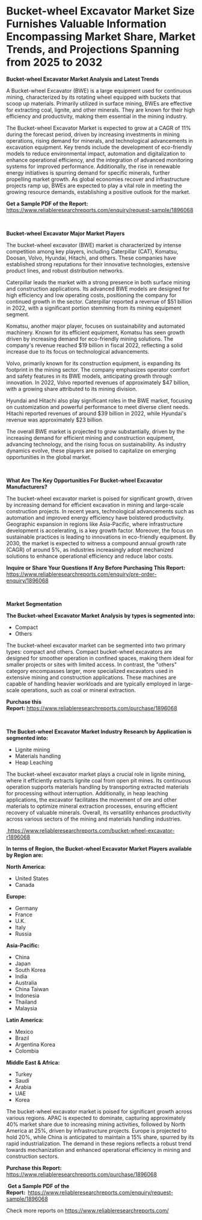 <p><h1>Bucket-wheel Excavator Market Size Furnishes Valuable Information Encompassing Market Share, Market Trends, and Projections Spanning from 2025 to 2032</h1></p><p><strong>Bucket-wheel Excavator Market Analysis and Latest Trends</strong></p>
<p><p>A Bucket-wheel Excavator (BWE) is a large equipment used for continuous mining, characterized by its rotating wheel equipped with buckets that scoop up materials. Primarily utilized in surface mining, BWEs are effective for extracting coal, lignite, and other minerals. They are known for their high efficiency and productivity, making them essential in the mining industry.</p><p>The Bucket-wheel Excavator Market is expected to grow at a CAGR of 11% during the forecast period, driven by increasing investments in mining operations, rising demand for minerals, and technological advancements in excavation equipment. Key trends include the development of eco-friendly models to reduce environmental impact, automation and digitalization to enhance operational efficiency, and the integration of advanced monitoring systems for improved performance. Additionally, the rise in renewable energy initiatives is spurring demand for specific minerals, further propelling market growth. As global economies recover and infrastructure projects ramp up, BWEs are expected to play a vital role in meeting the growing resource demands, establishing a positive outlook for the market.</p></p>
<p><strong>Get a Sample PDF of the Report:&nbsp;</strong> <a href="https://www.reliableresearchreports.com/enquiry/request-sample/1896068?utm_campaign=3545&utm_medium=2&utm_source=Github&utm_content=ia&utm_term=28032025&utm_id=bucket-wheel-excavator">https://www.reliableresearchreports.com/enquiry/request-sample/1896068</a></p>
<p>&nbsp;</p>
<p><strong>Bucket-wheel Excavator Major Market Players</strong></p>
<p><p>The bucket-wheel excavator (BWE) market is characterized by intense competition among key players, including Caterpillar (CAT), Komatsu, Doosan, Volvo, Hyundai, Hitachi, and others. These companies have established strong reputations for their innovative technologies, extensive product lines, and robust distribution networks.</p><p>Caterpillar leads the market with a strong presence in both surface mining and construction applications. Its advanced BWE models are designed for high efficiency and low operating costs, positioning the company for continued growth in the sector. Caterpillar reported a revenue of $51 billion in 2022, with a significant portion stemming from its mining equipment segment.</p><p>Komatsu, another major player, focuses on sustainability and automated machinery. Known for its efficient equipment, Komatsu has seen growth driven by increasing demand for eco-friendly mining solutions. The company's revenue reached $19 billion in fiscal 2022, reflecting a solid increase due to its focus on technological advancements.</p><p>Volvo, primarily known for its construction equipment, is expanding its footprint in the mining sector. The company emphasizes operator comfort and safety features in its BWE models, anticipating growth through innovation. In 2022, Volvo reported revenues of approximately $47 billion, with a growing share attributed to its mining division.</p><p>Hyundai and Hitachi also play significant roles in the BWE market, focusing on customization and powerful performance to meet diverse client needs. Hitachi reported revenues of around $39 billion in 2022, while Hyundai's revenue was approximately $23 billion.</p><p>The overall BWE market is projected to grow substantially, driven by the increasing demand for efficient mining and construction equipment, advancing technology, and the rising focus on sustainability. As industry dynamics evolve, these players are poised to capitalize on emerging opportunities in the global market.</p></p>
<p>&nbsp;</p>
<p><strong>What Are The Key Opportunities For Bucket-wheel Excavator Manufacturers?</strong></p>
<p><p>The bucket-wheel excavator market is poised for significant growth, driven by increasing demand for efficient excavation in mining and large-scale construction projects. In recent years, technological advancements such as automation and improved energy efficiency have bolstered productivity. Geographic expansion in regions like Asia-Pacific, where infrastructure development is accelerating, is a key growth factor. Moreover, the focus on sustainable practices is leading to innovations in eco-friendly equipment. By 2030, the market is expected to witness a compound annual growth rate (CAGR) of around 5%, as industries increasingly adopt mechanized solutions to enhance operational efficiency and reduce labor costs.</p></p>
<p><strong>Inquire or Share Your Questions If Any Before Purchasing This Report:</strong> <a href="https://www.reliableresearchreports.com/enquiry/pre-order-enquiry/1896068?utm_campaign=3545&utm_medium=2&utm_source=Github&utm_content=ia&utm_term=28032025&utm_id=bucket-wheel-excavator">https://www.reliableresearchreports.com/enquiry/pre-order-enquiry/1896068</a></p>
<p>&nbsp;</p>
<p><strong>Market Segmentation</strong></p>
<p><strong>The Bucket-wheel Excavator Market Analysis by types is segmented into:</strong></p>
<p><ul><li>Compact</li><li>Others</li></ul></p>
<p><p>The bucket-wheel excavator market can be segmented into two primary types: compact and others. Compact bucket-wheel excavators are designed for smoother operation in confined spaces, making them ideal for smaller projects or sites with limited access. In contrast, the "others" category encompasses larger, more specialized excavators used in extensive mining and construction applications. These machines are capable of handling heavier workloads and are typically employed in large-scale operations, such as coal or mineral extraction.</p></p>
<p><strong>Purchase this Report:&nbsp;</strong><a href="https://www.reliableresearchreports.com/purchase/1896068?utm_campaign=3545&utm_medium=2&utm_source=Github&utm_content=ia&utm_term=28032025&utm_id=bucket-wheel-excavator">https://www.reliableresearchreports.com/purchase/1896068</a></p>
<p>&nbsp;</p>
<p><strong>The Bucket-wheel Excavator Market Industry Research by Application is segmented into:</strong></p>
<p><ul><li>Lignite mining</li><li>Materials handling</li><li>Heap Leaching</li></ul></p>
<p><p>The bucket-wheel excavator market plays a crucial role in lignite mining, where it efficiently extracts lignite coal from open pit mines. Its continuous operation supports materials handling by transporting extracted materials for processing without interruption. Additionally, in heap leaching applications, the excavator facilitates the movement of ore and other materials to optimize mineral extraction processes, ensuring efficient recovery of valuable minerals. Overall, its versatility enhances productivity across various sectors of the mining and materials handling industries.</p></p>
<p><a href="https://www.reliableresearchreports.com/bucket-wheel-excavator-r1896068?utm_campaign=3545&utm_medium=2&utm_source=Github&utm_content=ia&utm_term=28032025&utm_id=bucket-wheel-excavator">&nbsp;https://www.reliableresearchreports.com/bucket-wheel-excavator-r1896068</a></p>
<p><strong>In terms of Region, the Bucket-wheel Excavator Market Players available by Region are:</strong></p>
<p>
    <p> <strong> North America: </strong>
        <ul>
            <li>United States</li>
            <li>Canada</li>
        </ul>
        </p> 
    <p> <strong> Europe: </strong>
        <ul>
            <li>Germany</li>
            <li>France</li>
            <li>U.K.</li>
            <li>Italy</li>
            <li>Russia</li>
        </ul>
        </p> 
    <p> <strong> Asia-Pacific: </strong>
        <ul>
            <li>China</li>
            <li>Japan</li>
            <li>South Korea</li>
            <li>India</li>
            <li>Australia</li>
            <li>China Taiwan</li>
            <li>Indonesia</li>
            <li>Thailand</li>
            <li>Malaysia</li>
        </ul>
        </p> 
    <p> <strong> Latin America: </strong>
        <ul>
            <li>Mexico</li>
            <li>Brazil</li>
            <li>Argentina Korea</li>
            <li>Colombia</li>
        </ul>
        </p> 
    <p> <strong> Middle East & Africa: </strong>
        <ul>
            <li>Turkey</li>
            <li>Saudi</li>
            <li>Arabia</li>
            <li>UAE</li>
            <li>Korea</li>
        </ul>
    </p>
    </p>
<p><p>The bucket-wheel excavator market is poised for significant growth across various regions. APAC is expected to dominate, capturing approximately 40% market share due to increasing mining activities, followed by North America at 25%, driven by infrastructure projects. Europe is projected to hold 20%, while China is anticipated to maintain a 15% share, spurred by its rapid industrialization. The demand in these regions reflects a robust trend towards mechanization and enhanced operational efficiency in mining and construction sectors.</p></p>
<p><strong>Purchase this Report: </strong><a href="https://www.reliableresearchreports.com/purchase/1896068?utm_campaign=3545&utm_medium=2&utm_source=Github&utm_content=ia&utm_term=28032025&utm_id=bucket-wheel-excavator">https://www.reliableresearchreports.com/purchase/1896068</a></p>
<p>&nbsp;<strong>Get a Sample PDF of the Report:&nbsp;&nbsp;</strong><a href="https://www.reliableresearchreports.com/enquiry/request-sample/1896068?utm_campaign=3545&utm_medium=2&utm_source=Github&utm_content=ia&utm_term=28032025&utm_id=bucket-wheel-excavator">https://www.reliableresearchreports.com/enquiry/request-sample/1896068</a></p>
<p><strong></strong></p>
<p>Check more reports on <a href="https://www.reliableresearchreports.com/?utm_campaign=3545&utm_medium=2&utm_source=Github&utm_content=ia&utm_term=28032025&utm_id=bucket-wheel-excavator">https://www.reliableresearchreports.com/</a></p>